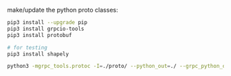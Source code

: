 make/update the python proto classes:
```bash
pip3 install --upgrade pip
pip3 install grpcio-tools
pip3 install protobuf

# for testing
pip3 install shapely

python3 -mgrpc_tools.protoc -I=./proto/ --python_out=./ --grpc_python_out=./ ./proto/epl/grpc/geometry/geometry_operators.proto
```
